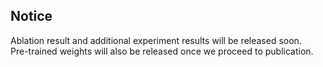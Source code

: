 ## Notice

Ablation result and additional experiment results will be released soon.    
Pre-trained weights will also be released once we proceed to publication.   
